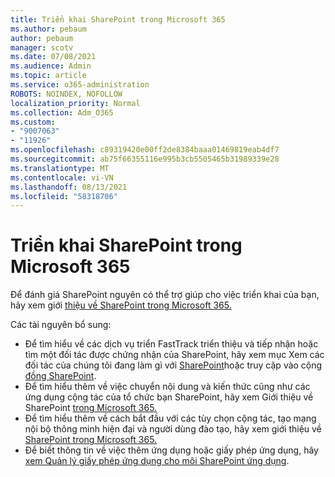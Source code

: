 ```yaml
---
title: Triển khai SharePoint trong Microsoft 365
ms.author: pebaum
author: pebaum
manager: scotv
ms.date: 07/08/2021
ms.audience: Admin
ms.topic: article
ms.service: o365-administration
ROBOTS: NOINDEX, NOFOLLOW
localization_priority: Normal
ms.collection: Adm_O365
ms.custom:
- "9007063"
- "11926"
ms.openlocfilehash: c89319420e00ff2de8384baaa01469819eab4df7
ms.sourcegitcommit: ab75f66355116e995b3cb5505465b31989339e28
ms.translationtype: MT
ms.contentlocale: vi-VN
ms.lasthandoff: 08/13/2021
ms.locfileid: "58318706"
---
```

# <a name="deploy-sharepoint-in-microsoft-365"></a>Triển khai SharePoint trong Microsoft 365

Để đánh giá SharePoint nguyên có thể trợ giúp cho việc triển khai của bạn, hãy xem giới [thiệu về SharePoint trong Microsoft 365.](https://docs.microsoft.com/sharepoint/introduction) 

Các tài nguyên bổ sung: 

- Để tìm hiểu về các dịch vụ triển FastTrack triển thiệu và tiếp nhận hoặc tìm một đối tác được chứng nhận của SharePoint, hãy xem mục Xem các đối tác của chúng tôi đang làm gì với [SharePoint](https://docs.microsoft.com/microsoft-365/sharepoint/sharepoint-partners-sharepoint-support)hoặc truy cập vào cộng [đồng SharePoint](https://techcommunity.microsoft.com/t5/sharepoint/ct-p/SharePoint). 
- Để tìm hiểu thêm về việc chuyển nội dung và kiến thức cũng như các ứng dụng cộng tác của tổ chức bạn SharePoint, hãy xem Giới thiệu về SharePoint [trong Microsoft 365.](https://docs.microsoft.com/sharepoint/introduction#migration) 
- Để tìm hiểu thêm về cách bắt đầu với các tùy chọn cộng tác, tạo mạng nội bộ thông minh hiện đại và người dùng đào tạo, hãy xem giới thiệu về [SharePoint trong Microsoft 365.](https://docs.microsoft.com/sharepoint/introduction#collaboration) 
- Để biết thông tin về việc thêm ứng dụng hoặc giấy phép ứng dụng, hãy [xem Quản lý giấy phép ứng dụng cho môi SharePoint ứng dụng](https://docs.microsoft.com/sharepoint/manage-app-licenses). 


